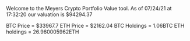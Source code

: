Welcome to the Meyers Crypto Portfolio Value tool. 
As of 07/24/21 at 17:32:20 our valuation is $94294.37 

BTC Price = $33967.7
 ETH Price = $2162.04
BTC Holdings = 1.06BTC
 ETH holdings = 26.960005962ETH 
